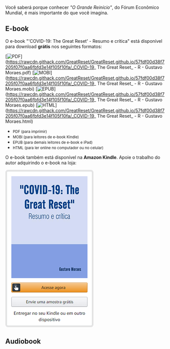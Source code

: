 <script>
    document.title = "\"COVID-19: The Great Reset\" – Resumo e crítica - Gustavo Moraes";
    var link = document.querySelector("link[rel*='icon']") || document.createElement('link');
    link.type = 'image/x-icon';
    link.rel = 'shortcut icon';
    link.href =  "https://rawcdn.githack.com/GreatReset/GreatReset.github.io/2f603f5cb243721f225b8d5f38fe5c9b06c2a79b/favicon.ico";
    document.getElementsByTagName('head')[0].appendChild(link);
    document.getElementsByClassName("project-name")[0].innerHTML = "\"COVID-19: The Great Reset\"<br><small>Resumo e crítica</small>";
</script>

Você saberá porque conhecer _"O Grande Reinício"_, do Fórum Econômico Mundial, é mais importante do que você imagina.

## E-book

O e-book "'COVID-19: The Great Reset' - Resumo e crítica" está disponível para download **grátis** nos seguintes formatos:

[![PDF](https://img.shields.io/badge/%20Baixar%20-PDF-EC1C24.svg?style=for-the-badge&logo=adobe-acrobat-reader&colorA=263238&logoColor=EC1C24)](https://rawcdn.githack.com/GreatReset/GreatReset.github.io/57fdf00d38f7205f07f0aa6fbfd3e14f105f10fa/_COVID-19_ The Great Reset_ - R - Gustavo Moraes.pdf)
[![MOBI](https://img.shields.io/badge/%20Baixar%20-MOBI-FF9900.svg?style=for-the-badge&logo=amazon&colorA=263238&logoColor=FF9900)](https://rawcdn.githack.com/GreatReset/GreatReset.github.io/57fdf00d38f7205f07f0aa6fbfd3e14f105f10fa/_COVID-19_ The Great Reset_ - R - Gustavo Moraes.mobi)
[![EPUB](https://img.shields.io/badge/%20Baixar%20-EPUB-bababa.svg?style=for-the-badge&logo=apple&colorA=263238&logoColor=efefef)](https://rawcdn.githack.com/GreatReset/GreatReset.github.io/57fdf00d38f7205f07f0aa6fbfd3e14f105f10fa/_COVID-19_ The Great Reset_ - R - Gustavo Moraes.epub)
[![HTML](https://img.shields.io/badge/%20Ler%20online%20-HTML-E34F26.svg?style=for-the-badge&logo=html5&colorA=263238&logoColor=E34F26)](https://rawcdn.githack.com/GreatReset/GreatReset.github.io/57fdf00d38f7205f07f0aa6fbfd3e14f105f10fa/_COVID-19_ The Great Reset_ - R - Gustavo Moraes.html)

* <small>PDF (para imprimir)</small>
* <small>MOBI (para leitores de e-book Kindle)</small>
* <small>EPUB (para demais leitores de e-book e iPad)</small>
* <small>HTML (para ler online no computador ou no celular)</small>

O e-book também está disponível na **Amazon Kindle**. Apoie o trabalho do autor adquirindo o e-book na loja:

<img style="text-align: center;" alt="Amazon Kindle badge" src="e-book_badge.png">

## Audiobook



<script>
    window.onload = function(){
        document.getElementsByClassName("site-footer-credits")[0].innerHTML = "<center>Em breve, lançamento do audiolivro de <i>\"'COVID-19: The Great Reset' – Resumo e crítica\"</i>. <br><br> Save the date: <br> <b>29/01/2021</b></center>"
    };
</script>